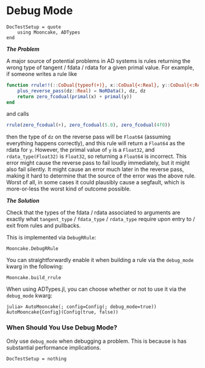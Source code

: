 # Debug Mode

```@meta
DocTestSetup = quote
    using Mooncake, ADTypes
end
```


_**The Problem**_

A major source of potential problems in AD systems is rules returning the wrong type of tangent / fdata / rdata for a given primal value.
For example, if someone writes a rule like
```julia
function rrule!!(::CoDual{typeof(+)}, x::CoDual{<:Real}, y::CoDual{<:Real})
    plus_reverse_pass(dz::Real) = NoRData(), dz, dz
    return zero_fcodual(primal(x) + primal(y))
end
```
and calls
```julia
rrule(zero_fcodual(+), zero_fcodual(5.0), zero_fcodual(4f0))
```
then the type of `dz` on the reverse pass will be `Float64` (assuming everything happens correctly), and this rule will return a `Float64` as the rdata for `y`.
However, the primal value of `y` is a `Float32`, and `rdata_type(Float32)` is `Float32`, so returning a `Float64` is incorrect.
This error might cause the reverse pass to fail loudly immediately, but it might also fail silently.
It might cause an error much later in the reverse pass, making it hard to determine that the source of the error was the above rule.
Worst of all, in some cases it could plausibly cause a segfault, which is more-or-less the worst kind of outcome possible.


_**The Solution**_

Check that the types of the fdata / rdata associated to arguments are exactly what `tangent_type` / `fdata_type` / `rdata_type` require upon entry to / exit from rules and pullbacks.

This is implemented via `DebugRRule`:
```@docs
Mooncake.DebugRRule
```

You can straightforwardly enable it when building a rule via the `debug_mode` kwarg in the following:
```@docs
Mooncake.build_rrule
```

When using ADTypes.jl, you can choose whether or not to use it via the `debug_mode` kwarg:
```jldoctest
julia> AutoMooncake(; config=Config(; debug_mode=true))
AutoMooncake{Config}(Config(true, false))
```

### When Should You Use Debug Mode?

Only use `debug_mode` when debugging a problem.
This is because is has substantial performance implications.


```@meta
DocTestSetup = nothing
```
